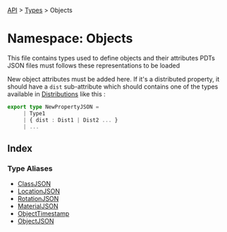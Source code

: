 [API](../../../../API.md) > [Types](../../index.md) > Objects

# Namespace: Objects

This file contains types used to define objects and their attributes
PDTs JSON files must follows these representations to be loaded

New object attributes must be added here. If it's a distributed property, it should have a `dist` sub-attribute which should contains one of the types available in [Distributions](../namespace.Distributions/index.md) like this :

```ts
export type NewPropertyJSON =
     | Type1
     | { dist : Dist1 | Dist2 ... }
     | ...
```

## Index

### Type Aliases

-   [ClassJSON](type-aliases/type-alias.ClassJSON.md)
-   [LocationJSON](type-aliases/type-alias.LocationJSON.md)
-   [RotationJSON](type-aliases/type-alias.RotationJSON.md)
-   [MaterialJSON](type-aliases/type-alias.MaterialJSON.md)
-   [ObjectTimestamp](type-aliases/type-alias.ObjectTimestamp.md)
-   [ObjectJSON](type-aliases/type-alias.ObjectJSON.md)
